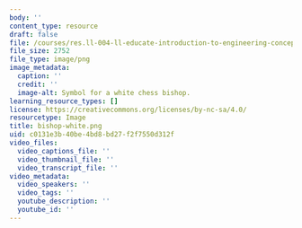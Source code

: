 ```yaml
---
body: ''
content_type: resource
draft: false
file: /courses/res.ll-004-ll-educate-introduction-to-engineering-concepts-spring-2022/bishop-white.png
file_size: 2752
file_type: image/png
image_metadata:
  caption: ''
  credit: ''
  image-alt: Symbol for a white chess bishop.
learning_resource_types: []
license: https://creativecommons.org/licenses/by-nc-sa/4.0/
resourcetype: Image
title: bishop-white.png
uid: c0131e3b-40be-4bd8-bd27-f2f7550d312f
video_files:
  video_captions_file: ''
  video_thumbnail_file: ''
  video_transcript_file: ''
video_metadata:
  video_speakers: ''
  video_tags: ''
  youtube_description: ''
  youtube_id: ''
---
```

